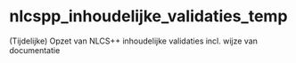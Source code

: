 # nlcspp_inhoudelijke_validaties_temp
(Tijdelijke) Opzet van NLCS++ inhoudelijke validaties incl. wijze van documentatie
